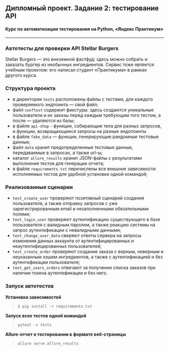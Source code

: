 ## Дипломный проект. Задание 2: тестирование API

#### Курс по автоматизации тестирования на Python, «Яндекс Практикум»

---

### Автотесты для проверки API Stellar Burgers

Stellar Burgers — это внеземной фастфуд: здесь можно собрать и заказать бургер из необычных ингредиентов. Сервис тоже является учебным проектом: его написал студент «Практикума» в рамках другого курса.

### Структура проекта

- в директории `tests` расположены файлы с тестами, для каждого проверяемого эндпоинта — свой файл;
- файл `conftest` содержит фикстуры: здесь создаются уникальные пользователи и их заказы перед каждым требующим того тестом, а после — удаляются из базы;
- в файле `api-shop` - функции, собирающие тела для разныз запросов, и функции, возвращающиеся запросы на разные эндопоинты
- в файле `fake_data` — функции, генерирующие рандомные тестовые данные;
- файл `data` хранит предопределенные тестовые данные, передаваемые в запросах, а также url-ы;
- каталог `allure_results` хранит JSON-файлы с результатами выполнения тестов для генерации отчета;
- в файле `requirements.txt` перечислены все внешние зависимости исполняемых тестов для удобной установки одной командой;


### Реализованные сценарии

- `test_create_user` проверяют позитивный сценарий создания пользователя, а также отправку запросов с уже зарегистрированным email и незаполненными обязательными полями;
- `test_login_user` проверяют аутентификацию существующего в базе пользователя с валидным паролем, а также реакцию системы на запрос аутентификации с невалидными данными;
- `test_change_user_data` сверяют ответы сервера на запросы изменения данных аккаунта от аутентифицированных и неаутентифицированных пользователей;
- `test_create_order` проверяют создание заказа с верным, неверным и неуказанным хэшем ингредиентов, а также с аутентификацией и без аутентификации пользователя;
- `test_get_users_orders` отвечают за получение списка заказов при наличии токена аутентификации и без него.


### Запуск автотестов

**Установка зависимостей**

> `$ pip install -r requirements.txt`

**Запуск всех тестов одной командой**

>  `pytest -v tests`

**Allure-отчет о тестировании в формате веб-страницы**

>  `allure serve allure_results`
